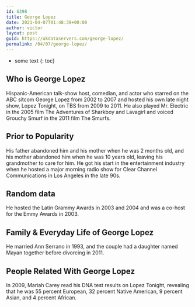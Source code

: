 ```yaml
---
id: 6398
title: George Lopez
date: 2021-04-07T01:48:39+00:00
author: victor
layout: post
guid: https://ukdataservers.com/george-lopez/
permalink: /04/07/george-lopez/
---
```


* some text
{: toc}


## Who is George Lopez



Hispanic-American talk-show host, comedian, and actor who starred on the ABC sitcom George Lopez from 2002 to 2007 and hosted his own late night show, Lopez Tonight, on TBS from 2009 to 2011. He also played Mr. Electric in the 2005 film The Adventures of Sharkboy and Lavagirl and voiced Grouchy Smurf in the 2011 film The Smurfs. 

                
                
                
## Prior to Popularity



His father abandoned him and his mother when he was 2 months old, and his mother abandoned him when he was 10 years old, leaving his grandmother to care for him. He got his start in the entertainment industry when he hosted a major morning radio show for Clear Channel Communications in Los Angeles in the late 90s. 

                
                
                
## Random data



He hosted the Latin Grammy Awards in 2003 and 2004 and was a co-host for the Emmy Awards in 2003. 

                
                
                
## Family & Everyday Life of George Lopez



He married Ann Serrano in 1993, and the couple had a daughter named Mayan together before divorcing in 2011. 

                
                
                
## People Related With George Lopez



In 2009, Mariah Carey read his DNA test results on Lopez Tonight, revealing that he was 55 percent European, 32 percent Native American, 9 percent Asian, and 4 percent African.

                
              
            
          
          
          